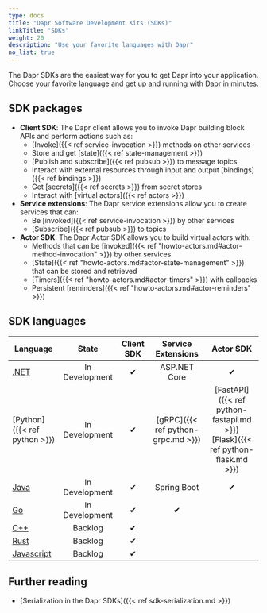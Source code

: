 ```yaml
---
type: docs
title: "Dapr Software Development Kits (SDKs)"
linkTitle: "SDKs"
weight: 20
description: "Use your favorite languages with Dapr"
no_list: true
---
```


The Dapr SDKs are the easiest way for you to get Dapr into your application. Choose your favorite language and get up and running with Dapr in minutes.

## SDK packages

- **Client SDK**: The Dapr client allows you to invoke Dapr building block APIs and perform actions such as:
   - [Invoke]({{< ref service-invocation >}}) methods on other services
   - Store and get [state]({{< ref state-management >}})
   - [Publish and subscribe]({{< ref pubsub >}}) to message topics
   - Interact with external resources through input and output [bindings]({{< ref bindings >}})
   - Get [secrets]({{< ref secrets >}}) from secret stores
   - Interact with [virtual actors]({{< ref actors >}})
- **Service extensions**: The Dapr service extensions allow you to create services that can:
   - Be [invoked]({{< ref service-invocation >}}) by other services
   - [Subscribe]({{< ref pubsub >}}) to topics
- **Actor SDK**: The Dapr Actor SDK allows you to build virtual actors with:
   - Methods that can be [invoked]({{< ref "howto-actors.md#actor-method-invocation" >}}) by other services
   - [State]({{< ref "howto-actors.md#actor-state-management" >}}) that can be stored and retrieved
   - [Timers]({{< ref "howto-actors.md#actor-timers" >}}) with callbacks
   - Persistent [reminders]({{< ref "howto-actors.md#actor-reminders" >}})

## SDK languages

| Language                                   |     State      | Client SDK |         Service Extensions         |                                        Actor SDK                                         |
| ------------------------------------------ |:--------------:|:----------:|:----------------------------------:|:----------------------------------------------------------------------------------------:|
| [.NET](https://github.com/dapr/dotnet-sdk) | In Development |     ✔      |            ASP.NET Core            |                                            ✔                                             |
| [Python]({{< ref python >}})               | In Development |     ✔      | [gRPC]({{< ref python-grpc.md >}}) | [FastAPI]({{< ref python-fastapi.md >}})<br />[Flask]({{< ref python-flask.md >}}) |
| [Java](https://github.com/dapr/java-sdk)   | In Development |     ✔      |            Spring Boot             |                                            ✔                                             |
| [Go](https://github.com/dapr/go-sdk)       | In Development |     ✔      |                 ✔                  |                                                                                          |
| [C++](https://github.com/dapr/cpp-sdk)     |    Backlog     |     ✔      |                                    |                                                                                          |
| [Rust]()                                   |    Backlog     |     ✔      |                                    |                                                                                          |
| [Javascript]()                             |    Backlog     |     ✔      |                                    |                                                                                          |

## Further reading

- [Serialization in the Dapr SDKs]({{< ref sdk-serialization.md >}})